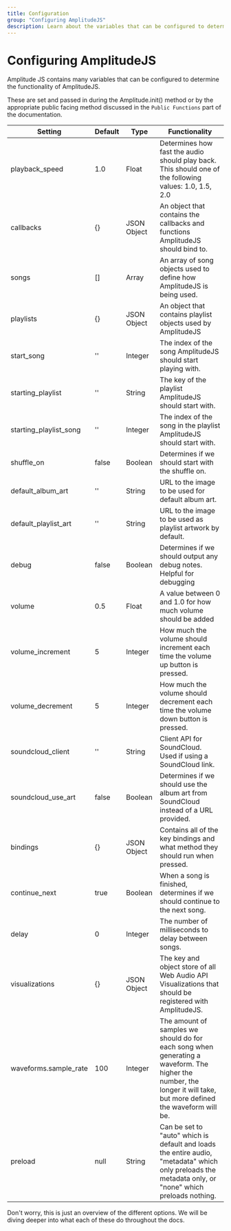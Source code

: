 ```yaml
---
title: Configuration
group: "Configuring AmplitudeJS"
description: Learn about the variables that can be configured to determine the functionality of AmplitudeJS.
---
```


# Configuring AmplitudeJS

Amplitude JS contains many variables that can be configured to determine the functionality of AmplitudeJS.

These are set and passed in during the Amplitude.init() method or by the appropriate public facing method discussed in the `Public Functions` part of the documentation.

| Setting | Default | Type | Functionality
|---------|---------|------|--------------
| playback_speed | 1.0 | Float | Determines how fast the audio should play back. This should one of the following values: 1.0, 1.5, 2.0
| callbacks | {} | JSON Object | An object that contains the callbacks and functions AmplitudeJS should bind to.
| songs | [] | Array | An array of song objects used to define how AmplitudeJS is being used.
| playlists | {} | JSON Object | An object that contains playlist objects used by AmplitudeJS
| start_song | '' | Integer | The index of the song AmplitudeJS should start playing with.
| starting_playlist | '' | String | The key of the playlist AmplitudeJS should start with.
| starting_playlist_song | '' | Integer | The index of the song in the playlist AmplitudeJS should start with.
| shuffle_on | false | Boolean | Determines if we should start with the shuffle on.
| default_album_art | '' | String | URL to the image to be used for default album art.
| default_playlist_art | '' | String | URL to the image to be used as playlist artwork by default.
| debug | false | Boolean | Determines if we should output any debug notes. Helpful for debugging
| volume | 0.5 | Float | A value between 0 and 1.0 for how much volume should be added
| volume_increment | 5 | Integer | How much the volume should increment each time the volume up button is pressed.
| volume_decrement | 5 | Integer | How much the volume should decrement each time the volume down button is pressed.
| soundcloud_client | '' | String | Client API for SoundCloud. Used if using a SoundCloud link.
| soundcloud_use_art | false | Boolean | Determines if we should use the album art from SoundCloud instead of a URL provided.
| bindings | {} | JSON Object | Contains all of the key bindings and what method they should run when pressed.
| continue_next | true | Boolean | When a song is finished, determines if we should continue to the next song.
| delay | 0 | Integer | The number of milliseconds to delay between songs.
| visualizations | {} | JSON Object | The key and object store of all Web Audio API Visualizations that should be registered with AmplitudeJS.
| waveforms.sample_rate | 100 | Integer | The amount of samples we should do for each song when generating a waveform. The higher the number, the longer it will take, but more defined the waveform will be.
| preload | null | String | Can be set to "auto" which is default and loads the entire audio, "metadata" which only preloads the metadata only, or "none" which preloads nothing.

Don't worry, this is just an overview of the different options. We will be diving deeper into what each of these do throughout the docs.
